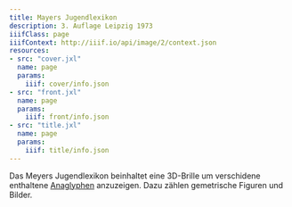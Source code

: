 ```yaml
---
title: Mayers Jugendlexikon
description: 3. Auflage Leipzig 1973
iiifClass: page
iiifContext: http://iiif.io/api/image/2/context.json
resources:
- src: "cover.jxl"
  name: page
  params:
    iiif: cover/info.json
- src: "front.jxl"
  name: page
  params:
    iiif: front/info.json
- src: "title.jxl"
  name: page
  params:
    iiif: title/info.json
---
```


Das Meyers Jugendlexikon beinhaltet eine 3D-Brille um verschidene enthaltene [Anaglyphen](https://de.wikipedia.org/wiki/Anaglyph_3D) anzuzeigen. Dazu zählen gemetrische Figuren und Bilder.
